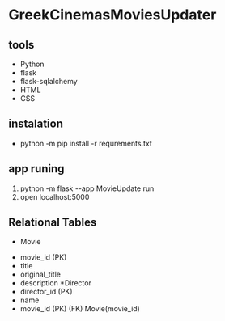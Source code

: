 # GreekCinemasMoviesUpdater

## tools
* Python
* flask
* flask-sqlalchemy
* HTML
* CSS

## instalation
* python -m pip install -r requrements.txt

## app runing
1) python -m flask --app MovieUpdate run
2) open localhost:5000


## Relational Tables
* Movie
 - movie_id (PK)
 - title
 - original_title
 - description
*Director
 - director_id (PK)
 - name
 - movie_id (PK) (FK) Movie(movie_id)

